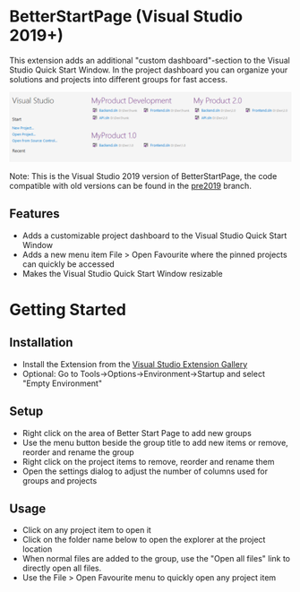 # BetterStartPage (Visual Studio 2019+)

This extension adds an additional "custom dashboard"-section to the Visual Studio Quick Start Window.
In the project dashboard you can organize your solutions and projects into different groups for fast access. 

![Screenshot](https://github.com/Danielku15/BetterStartPage/blob/master/BetterStartPage/startpagepreview.png?raw=1 "Screenshot")

Note: This is the Visual Studio 2019 version of BetterStartPage, the code compatible with old versions can be found in the [pre2019](https://github.com/Danielku15/BetterStartPage/tree/pre2019) branch. 

## Features

- Adds a customizable project dashboard to the Visual Studio Quick Start Window
- Adds a new menu item File > Open Favourite where the pinned projects can quickly be accessed
- Makes the Visual Studio Quick Start Window resizable 

# Getting Started

## Installation

- Install the Extension from the [Visual Studio Extension Gallery](https://marketplace.visualstudio.com/items?itemName=Danielku15.BetterStartPage)
- Optional: Go to Tools->Options->Environment->Startup and select "Empty Environment" 

## Setup

- Right click on the area of Better Start Page to add new groups
- Use the menu button beside the group title to add new items or remove, reorder and rename the group
- Right click on the project items to remove, reorder and rename them
- Open the settings dialog to adjust the number of columns used for groups and projects

## Usage 
- Click on any project item to open it
- Click on the folder name below to open the explorer at the project location
- When normal files are added to the group, use the "Open all files" link to directly open all files. 
- Use the File > Open Favourite menu to quickly open any project item